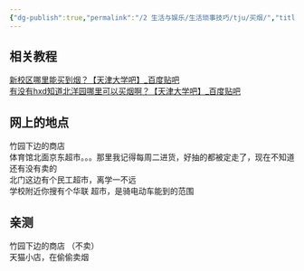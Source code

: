 ```yaml
---
{"dg-publish":true,"permalink":"/2 生活与娱乐/生活琐事技巧/tju/买烟/","title":"买烟"}
---
```


## 相关教程
[新校区哪里能买到烟？【天津大学吧】\_百度贴吧](https://tieba.baidu.com/p/4142096947)  
[有没有hxd知道北洋园哪里可以买烟啊？【天津大学吧】\_百度贴吧](https://tieba.baidu.com/p/8342473984)
## 网上的地点
竹园下边的商店  
体育馆北面京东超市。。。那里我记得每周二进货，好抽的都被定走了，现在不知道还有没有卖的  
北门这边有个民工超市，离学一不远  
学校附近你搜有个华联 超市，是骑电动车能到的范围  
## 亲测 
竹园下边的商店  （不卖）  
天猫小店，在偷偷卖烟
